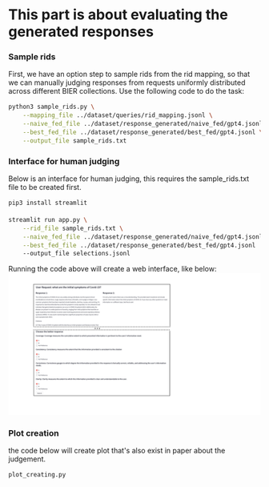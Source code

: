# This part is about evaluating the generated responses

### Sample rids

First, we have an option step to sample rids from the rid mapping, so that we can manually judging responses from requests uniformly distributed across different BIER collections.
Use the following code to do the task:
```bash
python3 sample_rids.py \
    --mapping_file ../dataset/queries/rid_mapping.jsonl \
    --naive_fed_file ../dataset/response_generated/naive_fed/gpt4.jsonl \
    --best_fed_file ../dataset/response_generated/best_fed/gpt4.jsonl \
    --output_file sample_rids.txt
```



### Interface for human judging

Below is an interface for human judging, this requires the sample_rids.txt file to be created first.

```bash
pip3 install streamlit

streamlit run app.py \
    --rid_file sample_rids.txt \
    --naive_fed_file ../dataset/response_generated/naive_fed/gpt4.jsonl \
    --best_fed_file ../dataset/response_generated/best_fed/gpt4.jsonl
    --output_file selections.jsonl
```
Running the code above will create a web interface, like below:
![web interface](example_judge.jpeg)


### Plot creation

the code below will create plot that's also exist in paper about the judgement.
```
plot_creating.py
```